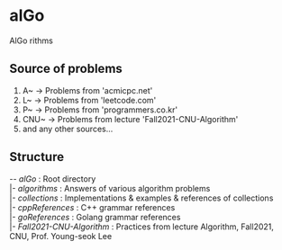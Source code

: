 # alGo
AlGo rithms  

## Source of problems
1. A~ -> Problems from 'acmicpc.net'
2. L~ -> Problems from 'leetcode.com'
3. P~ -> Problems from 'programmers.co.kr'
4. CNU~ -> Problems from lecture 'Fall2021-CNU-Algorithm'
5. and any other sources...

## Structure
-- *alGo* : Root directory  
|- *algorithms* : Answers of various algorithm problems  
|- *collections* : Implementations & examples & references of collections  
|- *cppReferences* : C++ grammar references  
|- *goReferences* : Golang grammar references  
|- *Fall2021-CNU-Algorithm* : Practices from lecture Algorithm, Fall2021, CNU, Prof. Young-seok Lee    
